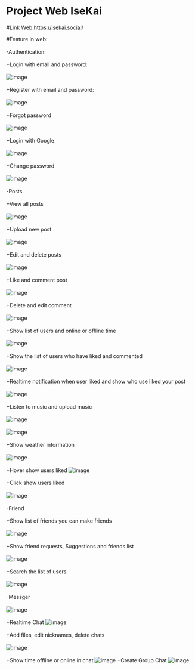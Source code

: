 # Project Web IseKai
#Link Web:https://isekai.social/

#Feature in web:
 <br/>
  <br/>
-Authentication:
  <br/>
 <br/>
  +Login with email and password:
   <br/>
   <br/>
    ![image](https://user-images.githubusercontent.com/97892253/182068281-40fde9e8-247e-428a-b3fc-9d852f0f95db.png)
   <br/>
   <br/>
  +Register with email and password:
   <br/>
   <br/>
    ![image](https://user-images.githubusercontent.com/97892253/182068379-4691209a-b7a6-47f0-a967-130232849354.png)
     <br/>
      <br/>
  +Forgot password
   <br/>
   <br/>
    ![image](https://user-images.githubusercontent.com/97892253/182068451-547f71f7-8cda-4d6c-8853-4bbc0482c9d0.png)
     <br/>
     <br/>
   +Login with Google
    <br/>
    <br/>
    ![image](https://user-images.githubusercontent.com/97892253/182068621-78bdd6ff-8a05-48e4-a1f5-ba8c3f1bd7ff.png)
   <br/>
   <br/>
   +Change password
   <br/><br/>
    ![image](https://user-images.githubusercontent.com/97892253/182071609-15e71379-fc03-4e6b-b092-1c3d3e8aaba1.png)
    <br/><br/>
 -Posts
   <br/>
    <br/>
    +View all posts
     <br/>
     <br/>
      ![image](https://user-images.githubusercontent.com/97892253/182068962-849f9a2e-d8d4-47f3-94e2-22fea94ed9fc.png)
     <br/>
     <br/>
    +Upload new post
       <br/>
       <br/>
      ![image](https://user-images.githubusercontent.com/97892253/182069066-93d6ddfe-f87a-481e-9d61-8143a6a981a4.png)
       <br/>
       <br/>
    +Edit and delete posts
     <br/>
     <br/>
     ![image](https://user-images.githubusercontent.com/97892253/182069187-abff4685-79d8-404b-be07-3e3b90c264dd.png)
      <br/>
      <br/>
    +Like and comment post
     <br/>
     <br/>
      ![image](https://user-images.githubusercontent.com/97892253/182069286-7e853814-6935-416c-b8dd-c78dd5e0f348.png)
       <br/>
       <br/>
    +Delete and edit comment
     <br/>
    <br/>
    ![image](https://user-images.githubusercontent.com/97892253/182073274-57b7b0b5-9ea8-46f3-8e06-6cf6fb3b5a99.png)
     <br/>
    <br/>
    +Show list of users and online or offline time
     <br/>
     <br/>
      ![image](https://user-images.githubusercontent.com/97892253/182069453-b3bbba42-c6ee-491d-9624-5d26112645e8.png)
       <br/>
       <br/>
    +Show the list of users who have liked and commented
     <br/>
     <br/>
     ![image](https://user-images.githubusercontent.com/97892253/182069599-6531fa29-eeda-48b2-b3c4-db9680dcac3a.png)
      <br/>
      <br/>
    +Realtime notification when user liked and show who use liked your post
    <br/>
    <br/>
    ![image](https://user-images.githubusercontent.com/97892253/182070269-567c9e43-dc8a-4a52-881e-4dedc1447d76.png)
    <br/>
    <br/>
    +Listen to music and upload music
    <br/>
    <br/>
    ![image](https://user-images.githubusercontent.com/97892253/182070442-4c84d2ed-e1f6-48a7-bcee-5371ef14dddc.png)
    <br/>
    <br/>
    ![image](https://user-images.githubusercontent.com/97892253/182070473-0a467b8f-fac5-4f51-9aa8-d0e249414ca5.png)
    <br/>
    <br/>
    +Show weather information
    <br/><br/>
    ![image](https://user-images.githubusercontent.com/97892253/182070566-3ccc1c35-3cda-4082-9daf-5ff954e7794e.png)
    <br/><br/>
    +Hover show users liked
    ![image](https://user-images.githubusercontent.com/97892253/182072808-aaab0f99-1ed0-4fae-a527-d7fe9f8233c9.png)
    <br/><br/>
    +Click show users liked
    <br/><br/>
    ![image](https://user-images.githubusercontent.com/97892253/182072917-df6561bd-7f5c-4466-9e7b-64334744d39f.png)
    <br/><br/>
   -Friend
    <br/><br/>
    +Show list of friends you can make friends
    <br/><br/>
     ![image](https://user-images.githubusercontent.com/97892253/182071779-6b116ebe-ac35-4104-8570-69efe2d2b4f0.png)
    <br/><br/>
    +Show friend requests, Suggestions and friends list
    <br/><br/>
     ![image](https://user-images.githubusercontent.com/97892253/182071851-98fac899-385b-44d0-822a-fd3774c988d7.png)
    <br/><br/>
    +Search the list of users
    <br/><br/>
    ![image](https://user-images.githubusercontent.com/97892253/182071996-6bfe2b73-0322-4fdf-a5e7-59dd5e56c25b.png)
    <br/><br/>
   -Messger
    <br/><br/>
    ![image](https://user-images.githubusercontent.com/97892253/182072199-e7b21e98-060f-4350-b48c-d477e84be92c.png)
    <br/><br/>
    +Realtime Chat
     ![image](https://user-images.githubusercontent.com/97892253/182072347-79d79333-0b04-409b-a930-6ed648209b86.png)
    <br/><br/>
    +Add files, edit nicknames, delete chats
    <br/><br/>
    ![image](https://user-images.githubusercontent.com/97892253/182072481-cf350f3e-f4d0-43a5-bad0-951561132550.png)
     <br/><br/>
    +Show time offline or online in chat
    ![image](https://user-images.githubusercontent.com/97892253/182072599-7cdd02fe-3735-4236-9901-65b65a95d7a8.png)
    +Create Group Chat
     ![image](https://user-images.githubusercontent.com/97892253/182072666-5f316f99-0830-4367-9474-828a9ff60522.png)

   
